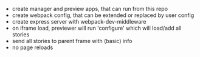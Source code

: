 * create manager and preview apps, that can run from this repo
* create webpack config, that can be extended or replaced by user config
* create express server with webpack-dev-middleware
* on iframe load, previewer will run 'configure' which will load/add all stories
* send all stories to parent frame with (basic) info
* no page reloads
